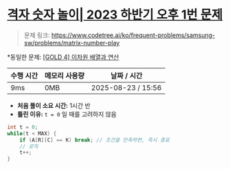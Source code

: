 # [격자 숫자 놀이| 2023 하반기 오후 1번 문제](https://www.codetree.ai/ko/frequent-problems/samsung-sw/problems/matrix-number-play)

> 문제 링크: https://www.codetree.ai/ko/frequent-problems/samsung-sw/problems/matrix-number-play

*동일한 문제: [[GOLD 4] 이차원 배열과 연산](https://www.acmicpc.net/problem/17140)

| 수행 시간 | 메모리 사용량 | 날짜 / 시간 |
|------------|---------------|------------|
| 9ms        | 0MB           | 2025-08-23 / 15:56 |


- **처음 풀이 소요 시간:** 1시간 반
- **틀린 이유:** `t = 0` 일 때를 고려하지 않음

```cpp
int t = 0;
while(t < MAX) {
    if (A[R][C] == K) break; // 조건을 만족하면, 즉시 종료
    // 로직
    t++;
}
```